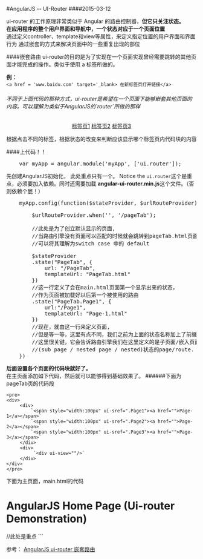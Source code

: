 #AngularJS -- UI-Router
####2015-03-12

	
ui-router 的工作原理非常类似于 Angular 的路由控制器，**但它只关注状态。**	
**在应用程序的整个用户界面和导航中，一个状态对应于一个页面位置**	
通过定义controller、template和view等属性，来定义指定位置的用户界面和界面行为
通过嵌套的方式来解决页面中的一些重复出现的部位

####嵌套路由
	ui-router的目的是为了实现在一个页面实现曾经需要跳转的其他页面才能完成的操作。类似于使用 a 标签所做的。

**例：**	
`<a href = 'www.baidu.com' target='_blank> 在新标签页打开链接</a>`

<h6>不同于上面代码的那种方式，ui-router是希望在一个页面下能够嵌套其他页面的内容。可以理解为类似于AngularJS的`router`所做的那样</h6>

<div class='menu' align='center'>
<span style='width=100px'>  <a href='www.baidu.com'>标签页1</a></span>
<span style='width=100px'> 	 <a href='www.baidu.com'>标签页2</a></span>
<span style='width=100px'>  <a href='www.baidu.com'>标签页3</a></span>
</div>
<div>
	<p align='center'>根据点击不同的标签，根据状态的改变来判断应该显示哪个标签页内代码块的内容</p>
</div>

####上代码！！
<pre>
	var myApp = angular.module('myApp', ['ui.router']);
</pre>

先创建AngularJS初始化， 此处重点只有一个。 Notice the `ui.router`这个是重点，必须要加入依赖。同时还需要加载 **angular-ui-router.min.js**这个文件。（否则依赖个屁！）

<pre>
	myApp.config(function($stateProvider, $urlRouteProvider){
		
		$urlRouteProvider.when('', '/pageTab');
		
		//此处是为了创立默认显示的页面,
		//当路由引擎没有页面可以匹配的时候就会跳转到pageTab.html页面。
		//可以将其理解为switch case 中的 default
		
		$stateProvider
        .state("PageTab", {
            url: "/PageTab",
            templateUrl: "PageTab.html"
        })
        //这一行定义了会在main.html页面第一个显示出来的状态，
        //作为页面被加载好以后第一个被使用的路由
        .state("PageTab.Page1", {
            url:"/Page1",
            templateUrl: "Page-1.html"
        })
        //现在，就由这一行来定义页面, 
        //但是等一等，这里有点不同，我们之前为上面的状态名称加上了前缀，并且使用点“.“号进行了分隔. 
        //这里很关键，它会告诉路由引擎我们在这里定义的是子页面/嵌入页面/嵌入
        //(sub page / nested page / nested)状态的page/route.
	})
</pre>

**后面设置各个页面的代码块就好了。**		
在主页面添加如下代码，然后就可以能够得到基础效果了。
######下面为pageTab页的代码段
```
<pre>
<div>
     <div>
         `<span style="width:100px" ui-sref=".Page1"><a href="">Page-1</a></span>`
         `<span style="width:100px" ui-sref=".Page2"><a href="">Page-2</a></span>`
         `<span style="width:100px" ui-sref=".Page3"><a href="">Page-3</a></span>`
     </div>
     <div>
          `<div ui-view=""/>`
     </div>
</div>
</pre>
```

下面为主页面，main.html的代码


<html xmlns="http://www.w3.org/1999/xhtml">
<head>
    <title></title>
    <script src="Scripts/angular.js"></script>
    <script src="Scripts/angular-ui-router.js"></script>
    <script src="App.js"></script>
 
</head>
<body data-ng-app="myApp">
    <h1>AngularJS Home Page (Ui-router Demonstration)</h1>
    <div data-ui-view=""></div> //此处是重点
</body>
<html>
```

参考： <span> <a href='http://www.oschina.net/translate/angularjs-ui-router-nested-routes'>AngularJS ui-router 嵌套路由</a></span>